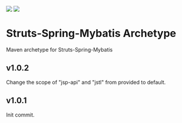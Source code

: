 [![](https://img.shields.io/badge/version-v1.0.2-green.svg)](https://github.com/taurres/StrutsSpringMybatisArchetype/tree/v1.0.2)
[![](https://img.shields.io/badge/release-v1.0.2-blue.svg)](https://github.com/taurres/StrutsSpringMybatisArchetype/releases/tag/v1.0.2)

# Struts-Spring-Mybatis Archetype
Maven archetype for Struts-Spring-Mybatis

## v1.0.2
  Change the scope of "jsp-api" and "jstl" from provided to default.

## v1.0.1
  Init commit.

